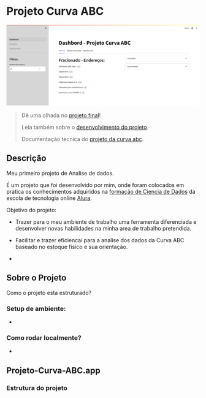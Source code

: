 # Projeto Curva ABC

![Pagina inicial](img/pagina_inicial.png)

> Dê uma olhada no [projeto final](https://projeto-curva-abc.streamlit.app)!
>
> Leia também sobre o [desenvolvimento do projeto]().
>
> Documentação tecnica do [projeto da curva abc]().

## Descrição

Meu primeiro projeto de Analise de dados.

É um projeto que foi desenvolvido por mim, onde foram colocados em pratica os conhecimentos adquiridos na [formação de Ciencia de Dados](https://cursos.alura.com.br/degree/certificate/72841079-c405-4a94-af5d-e260c9451c76) da escola de tecnologia online [Alura](https://www.alura.com.br/).

Objetivo do projeto:

* Trazer para o meu ambiente de trabalho uma ferramenta diferenciada e desenvolver novas habilidades na minha area de trabalho pretendida.

* Facilitar e trazer eficiencai para a analise dos dados da Curva ABC baseado no estoque fisico e sua orientação.

* 

## Sobre o Projeto

Como o projeto esta estruturado?

### Setup de ambiente:

* 

### Como rodar localmente?

* 

## Projeto-Curva-ABC.app

### Estrutura do projeto